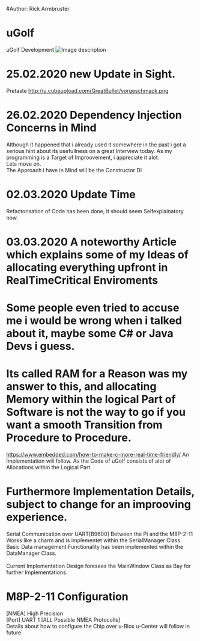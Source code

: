 #Author: Rick Armbruster
# uGolf
uGolf Development
![Image description](http://u.cubeupload.com/GreatBullet/Thumbnail.png)
# 25.02.2020 new Update in Sight. 
Pretaste http://u.cubeupload.com/GreatBullet/vorgeschmack.png
# 26.02.2020 Dependency Injection Concerns in Mind
Although it happened that i already used it somewhere in the past i got a serious hint about its usefullness on a great Interview today.
As my programming is a Target of Improovement, i appreciate it alot. <br>
Lets move on. <br>
The Approach i have in Mind will be the Constructor DI
# 02.03.2020 Update Time
Refactorisation of Code has been done, it should seem Selfexplainatory now. <br>
# 03.03.2020 A noteworthy Article which explains some of my Ideas of allocating everything upfront in RealTimeCritical Enviroments
# Some people even tried to accuse me i would be wrong when i talked about it, maybe some C# or Java Devs i guess.
# Its called RAM for a Reason was my answer to this, and allocating Memory within the logical Part of Software is not the way to go if you want a smooth Transition from Procedure to Procedure.
https://www.embedded.com/how-to-make-c-more-real-time-friendly/
An Implementation will follow. As the Code of uGolf consists of alot of Allocations within the Logical Part.


# Furthermore Implementation Details, subject to change for an improoving experience.
Serial Communication over UART[B9600] Between the Pi and the M8P-2-11 Works like a charm and is implementet within the SerialManager Class.<br>
Basic Data management Functionality has been implemented within the DataManager Class.<br>
<br>
Current Implementation Design foresees the MainWindow Class as Bay for further Implementations.

# M8P-2-11 Configuration
[NMEA] High Precision <br>
[Port] UART 1 [ALL Possible NMEA Protocolls]<br>
Details about how to configure the Chip over u-Blox u-Center will follow in future   
